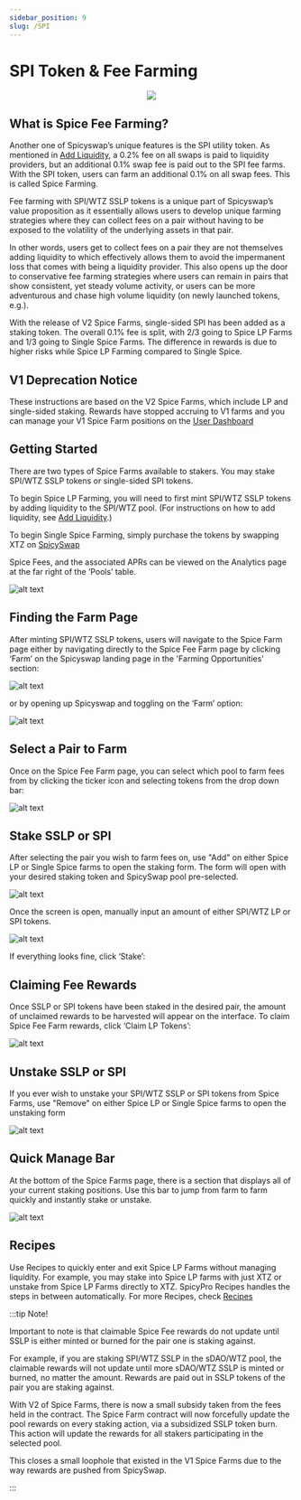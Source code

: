 ```yaml
---
sidebar_position: 9
slug: /SPI
---
```


# SPI Token & Fee Farming

<p align="center"><img style={{height: "100px"}} src="/img/sswap-token.png" /></p>

## What is Spice Fee Farming?

Another one of Spicyswap’s unique features is the SPI utility token. As mentioned in [Add Liquidity](/addliquidity), a 0.2% fee on all swaps is paid to liquidity providers, but an additional 0.1% swap fee is paid out to the SPI fee farms. With the SPI token, users can farm an additional 0.1% on all swap fees. This is called Spice Farming.

Fee farming with SPI/WTZ SSLP tokens is a unique part of Spicyswap’s value proposition as it essentially allows users to develop unique farming strategies where they can collect fees on a pair without having to be exposed to the volatility of the underlying assets in that pair. 

In other words, users get to collect fees on a pair they are not themselves adding liquidity to which effectively allows them to avoid the impermanent loss that comes with being a liquidity provider. This also opens up the door to conservative fee farming strategies where users can remain in pairs that show consistent, yet steady volume activity, or users can be more adventurous and chase high volume liquidity (on newly launched tokens, e.g.).

With the release of V2 Spice Farms, single-sided SPI has been added as a staking token. The overall 0.1% fee is split, with 2/3 going to Spice LP Farms and 1/3 going to Single Spice Farms. The difference in rewards is due to higher risks while Spice LP Farming compared to Single Spice.

## V1 Deprecation Notice

These instructions are based on the V2 Spice Farms, which include LP and single-sided staking. Rewards have stopped accruing to V1 farms and you can manage your V1 Spice Farm positions on the [User Dashboard](https://spicyswap.xyz/#/dashboard)

## Getting Started

There are two types of Spice Farms available to stakers. You may stake SPI/WTZ SSLP tokens or single-sided SPI tokens. 

To begin Spice LP Farming, you will need to first mint SPI/WTZ SSLP tokens by adding liquidity to the SPI/WTZ pool. (For instructions on how to add liquidity, see [Add Liquidity](/addliquidity).)

To begin Single Spice Farming, simply purchase the tokens by swapping XTZ on [SpicySwap](https://spicyswap.xyz/#/app?tool=swap&tokenLeft=xtz&tokenRight=KT1CS2xKGHNPTauSh5Re4qE3N9PCfG5u4dPx:0)

Spice Fees, and the associated APRs can be viewed on the Analytics page at the far right of the ‘Pools’ table.

![alt text](/img/spicefees.png)

## Finding the Farm Page

After minting SPI/WTZ SSLP tokens, users will navigate to the Spice Farm page either by navigating directly to the Spice Fee Farm page by clicking ‘Farm’ on the Spicyswap landing page in the 'Farming Opportunities' section:

![alt text](/img/farmopportunities.png)

or by opening up Spicyswap and toggling on the ‘Farm’ option:

![alt text](/img/togglefarm.png)

## Select a Pair to Farm

Once on the Spice Fee Farm page, you can select which pool to farm fees from by clicking the ticker icon and selecting tokens from the drop down bar:

![alt text](/img/farmpagev2.jpg)

## Stake SSLP or SPI

After selecting the pair you wish to farm fees on, use "Add" on either Spice LP or Single Spice farms to open the staking form. The form will open with your desired staking token and SpicySwap pool pre-selected.

![alt text](/img/farmpageall.jpg)

Once the screen is open, manually input an amount of either SPI/WTZ LP or SPI tokens.

![alt text](/img/farmaddspi.jpg)

If everything looks fine, click ‘Stake’:

## Claiming Fee Rewards

Once SSLP or SPI tokens have been staked in the desired pair, the amount of unclaimed rewards to be harvested will appear on the interface. To claim Spice Fee Farm rewards, click ‘Claim LP Tokens’:

![alt text](/img/farmclaimv2.jpg)

## Unstake SSLP or SPI

If you ever wish to unstake your SPI/WTZ SSLP or SPI tokens from Spice Farms, use "Remove" on either Spice LP or Single Spice farms to open the unstaking form

![alt text](/img/farmremovespi.jpg)

## Quick Manage Bar

At the bottom of the Spice Farms page, there is a section that displays all of your current staking positions. Use this bar to jump from farm to farm quickly and instantly stake or unstake.

![alt text](/img/farmmanage.jpg)

## Recipes

Use Recipes to quickly enter and exit Spice LP Farms without managing liquidity. For example, you may stake into Spice LP farms with just XTZ or unstake from Spice LP Farms directly to XTZ. SpicyPro Recipes handles the steps in between automatically. For more Recipes, check [Recipes](/recipes)

:::tip Note!

Important to note is that claimable Spice Fee rewards do not update until SSLP is either minted or burned for the pair one is staking against. 

For example, if you are staking SPI/WTZ SSLP in the sDAO/WTZ pool, the claimable rewards will not update until more sDAO/WTZ SSLP is minted or burned, no matter the amount. Rewards are paid out in SSLP tokens of the pair you are staking against.

With V2 of Spice Farms, there is now a small subsidy taken from the fees held in the contract. The Spice Farm contract will now forcefully update the pool rewards on every staking action, via a subsidized SSLP token burn. This action will update the rewards for all stakers participating in the selected pool. 

This closes a small loophole that existed in the V1 Spice Farms due to the way rewards are pushed from SpicySwap.

:::
